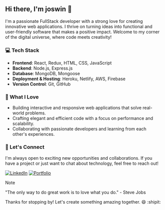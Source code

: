 ## Hi there, I'm joswin 👋

I'm a passionate FullStack developer with a strong love for creating innovative web applications. 
I thrive on turning ideas into functional and user-friendly software that makes a positive impact. 
Welcome to my corner of the digital universe, where code meets creativity!

### 💻 Tech Stack

- **Frontend**: React, Redux, HTML, CSS, JavaScript
- **Backend**: Node.js, Express.js
- **Database**: MongoDB, Mongoose
- **Deployment & Hosting**: Heroku, Netlify, AWS, Firebase
- **Version Control**: Git, GitHub

### 🚀 What I Love

- Building interactive and responsive web applications that solve real-world problems.
- Crafting elegant and efficient code with a focus on performance and scalability.
- Collaborating with passionate developers and learning from each other's experiences.

### 🌟 Let's Connect

I'm always open to exciting new opportunities and collaborations. If you have a project or just want to chat about technology, feel free to reach out!

[![LinkedIn](https://img.shields.io/badge/LinkedIn-Connect-blue)](https://www.linkedin.com/in/joswin18/)
[![Portfolio](https://img.shields.io/badge/Portfolio-Visit-violet)](https://yourportfolio.com)

> [!NOTE]
> "The only way to do great work is to love what you do." - Steve Jobs

Thanks for stopping by! Let's create something amazing together. 😄
:shipit:
